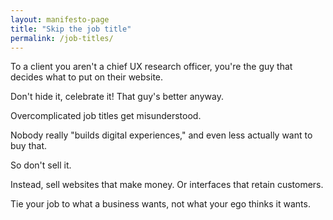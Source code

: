 ```yaml
---
layout: manifesto-page
title: "Skip the job title"
permalink: /job-titles/
---
```


To a client you aren't a chief UX research officer, you're the guy that decides what to put on their website. 

Don't hide it, celebrate it! That guy's better anyway.

Overcomplicated job titles get misunderstood.

Nobody really "builds digital experiences," and even less actually want to buy that.

So don't sell it.

Instead, sell websites that make money. Or interfaces that retain customers. 

Tie your job to what a business wants, not what your ego thinks it wants.